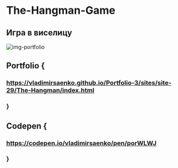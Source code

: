 # The-Hangman-Game

## Игра в виселицу

![img-portfolio](https://user-images.githubusercontent.com/56477695/139586472-306e6393-7010-4561-8311-0a57dbb39ee5.png)

## Portfolio {

### https://vladimirsaenko.github.io/Portfolio-3/sites/site-29/The-Hangman/index.html

### }

## Codepen {

### https://codepen.io/vladimirsaenko/pen/porWLWJ

### }

